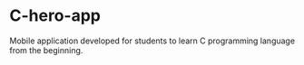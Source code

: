# C-hero-app
Mobile application developed for students to learn C programming language from the beginning.
